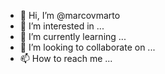 - 👋 Hi, I’m @marcovmarto
- 👀 I’m interested in ...
- 🌱 I’m currently learning ...
- 💞️ I’m looking to collaborate on ...
- 📫 How to reach me ...

<!---
marcovmarto/marcovmarto is a ✨ special ✨ repository because its `README.md` (this file) appears on your GitHub profile.
You can click the Preview link to take a look at your changes.
--->
